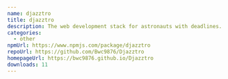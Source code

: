```yaml
---
name: djazztro
title: djazztro
description: The web development stack for astronauts with deadlines.
categories:
  - other
npmUrl: https://www.npmjs.com/package/djazztro
repoUrl: https://github.com/Bwc9876/Djazztro
homepageUrl: https://bwc9876.github.io/Djazztro
downloads: 11
---
```

